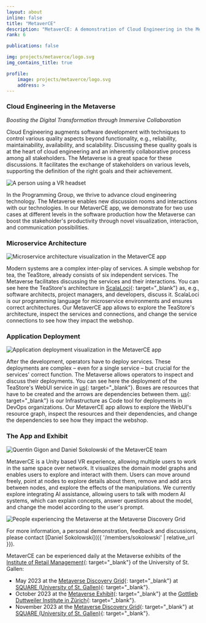 ```yaml
---
layout: about
inline: false
title: "MetaverCE"
description: "MetaverCE: A demonstration of Cloud Engineering in the Metaverse."
rank: 6

publications: false

img: projects/metaverce/logo.svg
img_contains_title: true

profile:
    image: projects/metaverce/logo.svg
    address: >
---
```


### Cloud Engineering in the Metaverse

<cite>Boosting the Digital Transformation through Immersive Collaboration</cite>

Cloud Engineering augments software development with techniques to control various quality aspects beyond functionality, e.g., reliability, maintainability, availability, and scalability.
Discussing these quality goals is at the heart of cloud engineering and an inherently collaborative process among all stakeholders.
The Metaverse is a great space for these discussions. It facilitates the exchange of stakeholders on various levels, supporting the definition of the right goals and their achievement.

<img src="{{ '/assets/img/projects/metaverce/metaverce-user.jpg' | relative_url }}" alt="A person using a VR headset" class="img-float-left rounded">

In the Programming Group, we thrive to advance cloud engineering technology.
The Metaverse enables new discussion rooms and interactions with our technologies.
In our MetaverCE app, we demonstrate for two use cases at different levels in the software production
how the Metaverse can boost the stakeholder's productivity through novel visualization, interaction, and communication possibilities.

### Microservice Architecture

<img src="{{ '/assets/img/projects/metaverce/microservice-architecture.jpg' | relative_url }}" alt="Microservice architecture visualization in the MetaverCE app" class="img-float-right rounded">

Modern systems are a complex inter-play of services. A simple webshop for tea, the TeaStore, already consists of six independent services. The Metaverse facilitates discussing the services and their interactions.
You can see here the TeaStore's architecture in [ScalaLoci](https://scala-loci.github.io/){: target="_blank"} as, e.g., software architects, project managers, and developers, discuss it. ScalaLoci is our programming language for microservice environments and ensures correct architectures.
Our MetaverCE app allows to explore the TeaStore's architecture, inspect the services and connections, and change the service connections to see how they impact the webshop.

### Application Deployment

<img src="{{ '/assets/img/projects/metaverce/application-deployment.jpg' | relative_url }}" alt="Application deployment visualization in the MetaverCE app" class="img-float-right rounded">

After the development, operators have to deploy services. These deployments are complex – even for a single service – but crucial for the services' correct function. The Metaverse allows operators to inspect and discuss their deployments.
You can see here the deployment of the TeaStore's WebUI service in [µs](https://mjuz.rocks/){: target="_blank"}. Boxes are resources that have to be created and the arrows are dependencies between them. [µs](https://mjuz.rocks/){: target="_blank"} is our Infrastructure as Code tool for deployments in DevOps organizations.
Our MetaverCE app allows to explore the WebUI's resource graph, inspect the resources and their dependencies, and change the dependencies to see how they impact the webshop.

### The App and Exhibit

<img src="{{ '/assets/img/projects/metaverce/metaverce-team.jpg' | relative_url }}" alt="Quentin Gigon and Daniel Sokolowski of the MetaverCE team" class="img-float-right rounded">

MetaverCE is a Unity based VR experience, allowing multiple users to work in the same space over network.
It visualizes the domain model graphs and enables users to explore and interact with them.
Users can move around freely,
point at nodes to explore details about them,
remove and add arcs between nodes,
and explore the effects of the manipulations.
We currently explore integrating AI assistance,
allowing users to talk with modern AI systems,
which can explain concepts, answer questions about the model, and change the model according to the user's prompt.

<img src="{{ '/assets/img/projects/metaverce/exhibit.jpg' | relative_url }}" alt="People experiencing the Metaverse at the Metaverse Discovery Grid" class="img-float-right rounded">   

For more information, a personal demonstration, feedback and discussions, please contact [Daniel Sokolowski]({{ '/members/sokolowski' | relative_url }}).

MetaverCE can be experienced daily at the Metaverse exhibits of the [Institute of Retail Management](https://irm.unisg.ch/en){: target="_blank"} of the University of St. Gallen:

* May 2023 at the [Metaverse Discovery Grid](https://www.metaverse-hsg.ch/){: target="_blank"} at [SQUARE (University of St. Gallen)](https://www.hsg-square.ch/en/){: target="_blank"}.
* October 2023 at the [Metaverse Exhibit](https://www.metaverse-hsg.ch/){: target="_blank"} at the [Gottlieb Duttweiler Institute in Zürich](https://gdi.ch/en){: target="_blank"}.
* November 2023 at the [Metaverse Discovery Grid](https://www.metaverse-hsg.ch/){: target="_blank"} at [SQUARE (University of St. Gallen)](https://www.hsg-square.ch/en/){: target="_blank"}.